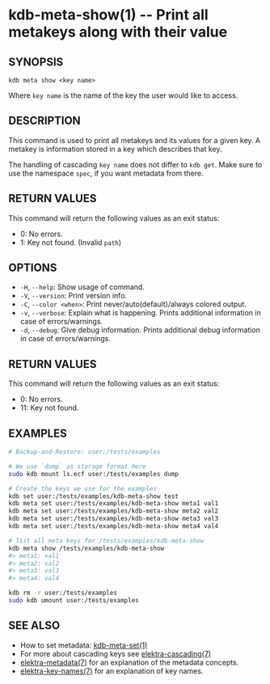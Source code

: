# kdb-meta-show(1) -- Print all metakeys along with their value

## SYNOPSIS

`kdb meta show <key name>`<br>

Where `key name` is the name of the key the user would like to access.

## DESCRIPTION

This command is used to print all metakeys and its values for a given key.
A metakey is information stored in a key which describes that key.

The handling of cascading `key name` does not differ to `kdb get`.
Make sure to use the namespace `spec`, if you want metadata from there.

## RETURN VALUES

This command will return the following values as an exit status:<br>

- 0:
  No errors.
- 1:
  Key not found. (Invalid `path`)

## OPTIONS

- `-H`, `--help`:
  Show usage of command.
- `-V`, `--version`:
  Print version info.
- `-C`, `--color <when>`:
  Print never/auto(default)/always colored output.
- `-v`, `--verbose`:
  Explain what is happening. Prints additional information in case of errors/warnings.
- `-d`, `--debug`:
  Give debug information. Prints additional debug information in case of errors/warnings.

## RETURN VALUES

This command will return the following values as an exit status:<br>

- 0:
  No errors.
- 11:
  Key not found.

## EXAMPLES

```sh
# Backup-and-Restore: user:/tests/examples

# We use `dump` as storage format here
sudo kdb mount ls.ecf user:/tests/examples dump

# Create the keys we use for the examples
kdb set user:/tests/examples/kdb-meta-show test
kdb meta set user:/tests/examples/kdb-meta-show meta1 val1
kdb meta set user:/tests/examples/kdb-meta-show meta2 val2
kdb meta set user:/tests/examples/kdb-meta-show meta3 val3
kdb meta set user:/tests/examples/kdb-meta-show meta4 val4

# list all meta keys for /tests/examples/kdb-meta-show
kdb meta show /tests/examples/kdb-meta-show
#> meta1: val1
#> meta2: val2
#> meta3: val3
#> meta4: val4

kdb rm -r user:/tests/examples
sudo kdb umount user:/tests/examples
```

## SEE ALSO

- How to set metadata: [kdb-meta-set(1)](kdb-meta-set.md)
- For more about cascading keys see [elektra-cascading(7)](elektra-cascading.md)
- [elektra-metadata(7)](elektra-metadata.md) for an explanation of the metadata concepts.
- [elektra-key-names(7)](elektra-key-names.md) for an explanation of key names.
